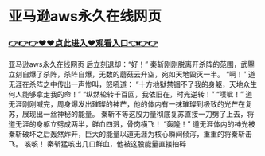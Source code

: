 # 亚马逊aws永久在线网页

### <a href="https://github.com/haivs/yaos/issues/1">👉👉👉♥♥点此进入♥观看入口👈👉👉</a>

亚马逊aws永久在线网页
后立刻退却：“好！”
    秦斩刚刚脱离开杀阵的范围，武曌立刻自爆了杀阵，杀阵自爆，无数的蘑菇云升空，宛如天地毁灭一半。
    “啊！”
    道无涯在杀阵之中传出一声惨叫，怒吼道：
    “十方地狱禁锢不了我的身躯，天地众生何人能够拿走我的命！”
    “纵然轮转千百回，我依旧在，时光逆转！”
    “噗呲！”
    道无涯刚刚喊完，周身爆发出璀璨的神芒，他的体内有一抹璀璨到极致的光芒在复苏，展现出一丝神秘的能量。
    秦斩不等这股力量彻底复苏直接一刀劈了上去，将道无涯的身躯立劈成两半，鲜血四溅，骨肉横飞！
    “轰隆！”
    道无涯体内的神光被秦斩破坏之后轰然炸开，巨大的能量以道无涯为核心瞬间倾泻，重重的将秦斩击飞。
    咳咳！
    秦斩猛咳出几口鲜血，他被这股能量直接拍碎
